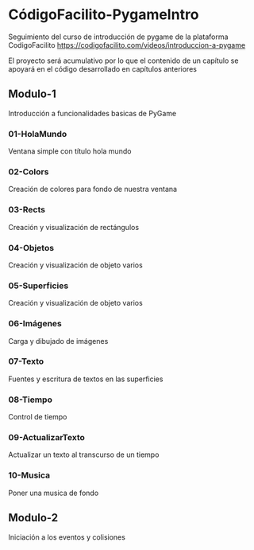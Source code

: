 # CódigoFacilito-PygameIntro
Seguimiento del curso de introducción de pygame de la plataforma CodigoFacilito
https://codigofacilito.com/videos/introduccion-a-pygame

El proyecto será acumulativo por lo que el contenido de un capítulo se apoyará en el código desarrollado en capítulos anteriores

## Modulo-1
Introducción a funcionalidades basicas de PyGame

### 01-HolaMundo
Ventana simple con título hola mundo

### 02-Colors
Creación de colores para fondo de nuestra ventana

### 03-Rects
Creación y visualización de rectángulos

### 04-Objetos
Creación y visualización de objeto varios

### 05-Superficies
Creación y visualización de objeto varios

### 06-Imágenes
Carga y dibujado de imágenes

### 07-Texto
Fuentes y escritura de textos en las superficies

### 08-Tiempo
Control de tiempo

### 09-ActualizarTexto
Actualizar un texto al transcurso de un tiempo

### 10-Musica
Poner una musica de fondo

## Modulo-2
Iniciación a los eventos y colisiones